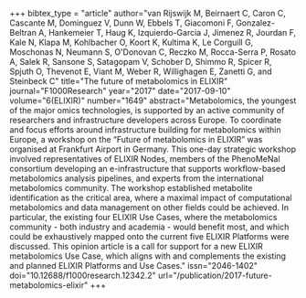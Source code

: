 +++
bibtex_type = "article"
author="van Rijswijk M, Beirnaert C, Caron C, Cascante M, Dominguez V, Dunn W, Ebbels T, Giacomoni F, Gonzalez-Beltran A, Hankemeier T, Haug K, Izquierdo-Garcia J, Jimenez R, Jourdan F, Kale N, Klapa M, Kohlbacher O, Koort K, Kultima K, Le Corguill G, Moschonas N, Neumann S, O'Donovan C, Reczko M, Rocca-Serra P, Rosato A, Salek R, Sansone S, Satagopam V, Schober D, Shimmo R, Spicer R, Spjuth O, Thevenot E, Viant M, Weber R, Willighagen E, Zanetti G, and Steinbeck C"
title="The future of metabolomics in ELIXIR"
journal="F1000Research"
year="2017"
date="2017-09-10"
volume="6(ELIXIR)"
number="1649"
abstract="Metabolomics, the youngest of the major omics technologies, is supported by an active community of researchers and infrastructure developers across Europe. To coordinate and focus efforts around infrastructure building for metabolomics within Europe, a workshop on the “Future of metabolomics in ELIXIR” was organised at Frankfurt Airport in Germany. This one-day strategic workshop involved representatives of ELIXIR Nodes, members of the PhenoMeNal consortium developing an e-infrastructure that supports workflow-based metabolomics analysis pipelines, and experts from the international metabolomics community. The workshop established metabolite identification as the critical area, where a maximal impact of computational metabolomics and data management on other fields could be achieved. In particular, the existing four ELIXIR Use Cases, where the metabolomics community - both industry and academia - would benefit most, and which could be exhaustively mapped onto the current five ELIXIR Platforms were discussed. This opinion article is a call for support for a new ELIXIR metabolomics Use Case, which aligns with and complements the existing and planned ELIXIR Platforms and Use Cases."
issn="2046-1402"
doi="10.12688/f1000research.12342.2"
url="/publication/2017-future-metabolomics-elixir"
+++

